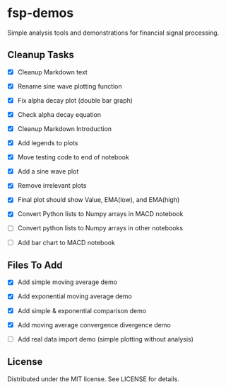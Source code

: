 # fsp-demos
Simple analysis tools and demonstrations for financial signal processing.

## Cleanup Tasks
- [x] Cleanup Markdown text
- [x] Rename sine wave plotting function
- [x] Fix alpha decay plot (double bar graph)
- [x] Check alpha decay equation
- [x] Cleanup Markdown Introduction
- [x] Add legends to plots
- [x] Move testing code to end of notebook
- [x] Add a sine wave plot
- [x] Remove irrelevant plots
- [x] Final plot should show Value, EMA(low), and EMA(high)
- [x] Convert Python lists to Numpy arrays in MACD notebook
- [ ] Convert python lists to Numpy arrays in other notebooks
- [ ] Add bar chart to MACD notebook


## Files To Add
- [x] Add simple moving average demo
- [x] Add exponential moving average demo
- [x] Add simple & exponential comparison demo
- [x] Add moving average convergence divergence demo
- [ ] Add real data import demo (simple plotting without analysis)


## License
Distributed under the MIT license. See LICENSE for details.
